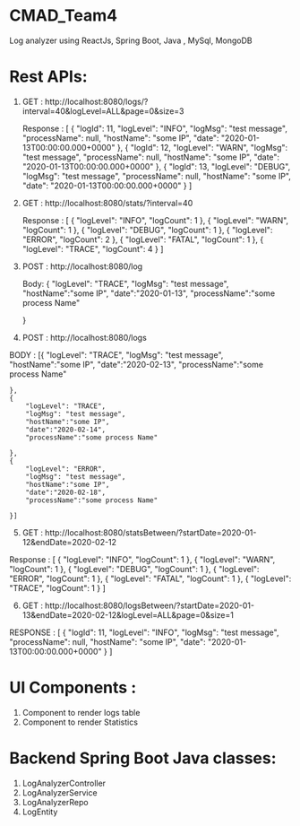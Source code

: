 # CMAD_Team4
Log analyzer  using ReactJs, Spring Boot, Java , MySql, MongoDB

Rest APIs:
==========
1. GET : http://localhost:8080/logs/?interval=40&logLevel=ALL&page=0&size=3
   
   Response : [
    {
        "logId": 11,
        "logLevel": "INFO",
        "logMsg": "test message",
        "processName": null,
        "hostName": "some IP",
        "date": "2020-01-13T00:00:00.000+0000"
    },
    {
        "logId": 12,
        "logLevel": "WARN",
        "logMsg": "test message",
        "processName": null,
        "hostName": "some IP",
        "date": "2020-01-13T00:00:00.000+0000"
    },
    {
        "logId": 13,
        "logLevel": "DEBUG",
        "logMsg": "test message",
        "processName": null,
        "hostName": "some IP",
        "date": "2020-01-13T00:00:00.000+0000"
    }
]
     
2. GET : http://localhost:8080/stats/?interval=40
   
   Response : [
    {
        "logLevel": "INFO",
        "logCount": 1
    },
    {
        "logLevel": "WARN",
        "logCount": 1
    },
    {
        "logLevel": "DEBUG",
        "logCount": 1
    },
    {
        "logLevel": "ERROR",
        "logCount": 2
    },
    {
        "logLevel": "FATAL",
        "logCount": 1
    },
    {
        "logLevel": "TRACE",
        "logCount": 4
    }
]
     
3. POST : http://localhost:8080/log
   
   Body: {
        "logLevel": "TRACE",
        "logMsg": "test message",
        "hostName":"some IP",
        "date":"2020-01-13",
        "processName":"some process Name"
        
    }

4. POST : http://localhost:8080/logs
  
  BODY : [{
        "logLevel": "TRACE",
        "logMsg": "test message",
        "hostName":"some IP",
        "date":"2020-02-13",
        "processName":"some process Name"
        
    },
    {
        "logLevel": "TRACE",
        "logMsg": "test message",
        "hostName":"some IP",
        "date":"2020-02-14",
        "processName":"some process Name"
        
    },
    {
        "logLevel": "ERROR",
        "logMsg": "test message",
        "hostName":"some IP",
        "date":"2020-02-18",
        "processName":"some process Name"
        
    }]
      
5. GET : http://localhost:8080/statsBetween/?startDate=2020-01-12&endDate=2020-02-12
 
 Response : 
    [
    {
        "logLevel": "INFO",
        "logCount": 1
    },
    {
        "logLevel": "WARN",
        "logCount": 1
    },
    {
        "logLevel": "DEBUG",
        "logCount": 1
    },
    {
        "logLevel": "ERROR",
        "logCount": 1
    },
    {
        "logLevel": "FATAL",
        "logCount": 1
    },
    {
        "logLevel": "TRACE",
        "logCount": 1
    }
]

6. GET : http://localhost:8080/logsBetween/?startDate=2020-01-13&endDate=2020-02-12&logLevel=ALL&page=0&size=1

RESPONSE :
  [
    {
        "logId": 11,
        "logLevel": "INFO",
        "logMsg": "test message",
        "processName": null,
        "hostName": "some IP",
        "date": "2020-01-13T00:00:00.000+0000"
    }
]


     

UI Components :
===============

1. Component to render logs table
2. Component to render Statistics 

Backend Spring Boot Java classes:
================================
 1. LogAnalyzerController 
 2. LogAnalyzerService 
 3. LogAnalyzerRepo
 4. LogEntity 
